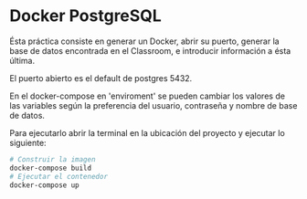 # Docker PostgreSQL

Ésta práctica consiste en generar un Docker, abrir su puerto, generar la base de datos encontrada en el Classroom, e introducir información a ésta última.

El puerto abierto es el default de postgres 5432.

En el docker-compose en 'enviroment' se pueden cambiar los valores de las variables según la preferencia del usuario, contraseña y nombre de base de datos.

Para ejecutarlo abrir la terminal en la ubicación del proyecto y ejecutar lo siguiente:

```bash
# Construir la imagen
docker-compose build
# Ejecutar el contenedor
docker-compose up
```
